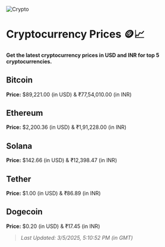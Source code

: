 
![Crypto](https://www.techguide.com.au/wp-content/uploads/2020/11/crypto3.jpeg)

# Cryptocurrency Prices 🪙📈

#### Get the latest cryptocurrency prices in USD and INR for top 5 cryptocurrencies.

## Bitcoin

**Price:** $89,221.00 (in USD) & ₹77,54,010.00 (in INR)

## Ethereum

**Price:** $2,200.36 (in USD) & ₹1,91,228.00 (in INR)

## Solana

**Price:** $142.66 (in USD) & ₹12,398.47 (in INR)

## Tether

**Price:** $1.00 (in USD) & ₹86.89 (in INR)

## Dogecoin

**Price:** $0.20 (in USD) & ₹17.45 (in INR)

> _Last Updated: 3/5/2025, 5:10:52 PM (in GMT)_
